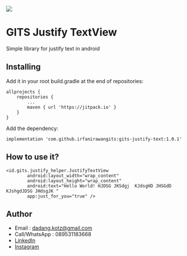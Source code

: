 [![](https://jitpack.io/v/irfanirawangits/gits-justify-text.svg)](https://jitpack.io/#irfanirawangits/gits-justify-text)

# GITS Justify TextView

Simple library for justify text in android

## Installing

Add it in your root build.gradle at the end of repositories:  

```
allprojects {
	repositories {
		...
		maven { url 'https://jitpack.io' }
	}
}
```

Add the dependency:

```
implementation 'com.github.irfanirawangits:gits-justify-text:1.0.1'
```

## How to use it?

```
<id.gits.justify_helper.JustifyTextView
        android:layout_width="wrap_content"
        android:layout_height="wrap_content"
        android:text="Hello World! HJDSG JKSdgj  KJdsgHD JHSGdD KJshgdJDSG JHdsgJK "
        app:just_for_you="true" />
```

## Author

- Email : dadang.kotz@gmail.com
- Call/WhatsApp : 089531183668
- [LinkedIn][1]
- [Instagram][2]

[1]: https://www.linkedin.com/in/irfan-irawan-sukirman-9096bba7/
[2]: https://www.instagram.com/ir.rawasukma/